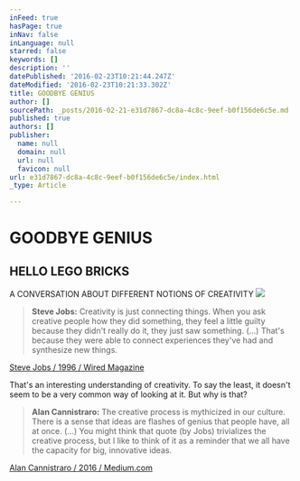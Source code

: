 ```yaml
---
inFeed: true
hasPage: true
inNav: false
inLanguage: null
starred: false
keywords: []
description: ''
datePublished: '2016-02-23T10:21:44.247Z'
dateModified: '2016-02-23T10:21:33.302Z'
title: GOODBYE GENIUS
author: []
sourcePath: _posts/2016-02-21-e31d7867-dc8a-4c8c-9eef-b0f156de6c5e.md
published: true
authors: []
publisher:
  name: null
  domain: null
  url: null
  favicon: null
url: e31d7867-dc8a-4c8c-9eef-b0f156de6c5e/index.html
_type: Article

---
```

# GOODBYE GENIUS

## HELLO LEGO BRICKS

A CONVERSATION ABOUT DIFFERENT NOTIONS OF CREATIVITY
![](https://the-grid-user-content.s3-us-west-2.amazonaws.com/3189a5a1-e0b0-4c2d-956c-6d693f741857.jpg)

> **Steve Jobs:** Creativity is just connecting things. When you ask creative people how they did something, they feel a little guilty because they didn't really do it, they just saw something. (...) That's because they were able to connect experiences they've had and synthesize new things.

[Steve Jobs / 1996 / Wired Magazine][0]

That's an interesting understanding of creativity. To say the least, it doesn't seem to be a very common way of looking at it. But why is that?

> **Alan Cannistraro:** The creative process is mythicized in our culture. There is a sense that ideas are flashes of genius that people have, all at once. (...) You might think that quote (by Jobs) trivializes the creative process, but I like to think of it as a reminder that we all have the capacity for big, innovative ideas.

[Alan Cannistraro / 2016 / Medium.com][1]

[0]: http://www.wired.com/1996/02/jobs-2/
[1]: https://medium.com/@accannis/generating-ideas-at-apple-71e575a1e2e3#.ihms3jowy